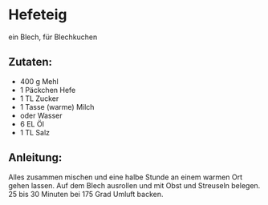 Hefeteig
===
ein Blech, für Blechkuchen

Zutaten:
---
- 400 g Mehl
- 1 Päckchen Hefe
- 1 TL Zucker
- 1 Tasse (warme) Milch
-   oder Wasser
- 6 EL Öl
- 1 TL Salz

Anleitung:
---
Alles zusammen mischen und eine halbe Stunde an einem warmen Ort gehen lassen.
Auf dem Blech ausrollen und mit Obst und Streuseln belegen.
25 bis 30 Minuten bei 175 Grad Umluft backen.